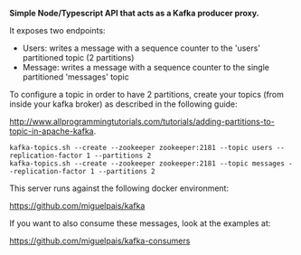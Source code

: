 **Simple Node/Typescript API that acts as a Kafka producer proxy.**

It exposes two endpoints:
- Users: writes a message with a sequence counter to the 'users' partitioned topic (2 partitions)
- Message: writes a message with a sequence counter to the single partitioned 'messages' topic

To configure a topic in order to have 2 partitions, create your topics (from inside your kafka broker) as described in the following guide:

http://www.allprogrammingtutorials.com/tutorials/adding-partitions-to-topic-in-apache-kafka.

    kafka-topics.sh --create --zookeeper zookeeper:2181 --topic users --replication-factor 1 --partitions 2
    kafka-topics.sh --create --zookeeper zookeeper:2181 --topic messages --replication-factor 1 --partitions 2

This server runs against the following docker environment:

https://github.com/miguelpais/kafka

If you want to also consume these messages, look at the examples at:

https://github.com/miguelpais/kafka-consumers
